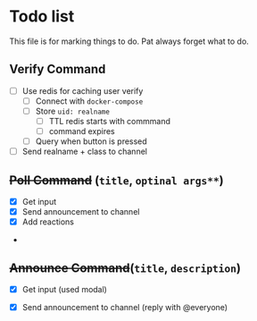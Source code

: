 # Todo list
This file is for marking things to do. Pat always forget what to do.

## Verify Command
- [ ] Use redis for caching user verify
  - [ ] Connect with `docker-compose`
  - [ ] Store `uid: realname`   
    - [ ] TTL redis starts with commmand
    - [ ] command expires
  - [ ] Query when button is pressed
- [ ] Send realname + class to channel

## ~~Poll Command~~ (`title`, `optinal args**`)
- [X] Get input
- [X] Send announcement to channel
- [X] Add reactions
- 
## ~~Announce Command~~(`title`, `description`)
- [X] Get input (used modal)
- [X] Send announcement to channel (reply with @everyone)

